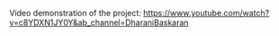 Video demonstration of the project: https://www.youtube.com/watch?v=c8YDXN1JY0Y&ab_channel=DharaniBaskaran
